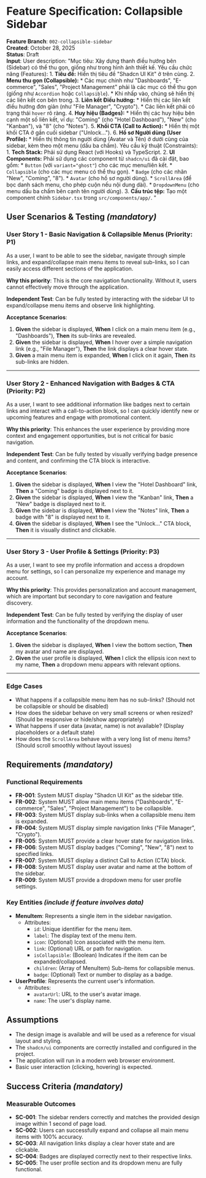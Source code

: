 # Feature Specification: Collapsible Sidebar

**Feature Branch**: `002-collapsible-sidebar`  
**Created**: October 28, 2025  
**Status**: Draft  
**Input**: User description: "Mục tiêu: Xây dựng thanh điều hướng bên (Sidebar) có thể thu gọn, giống như trong hình ảnh thiết kế. Yêu cầu chức năng (Features): 1. **Tiêu đề:** Hiển thị tiêu đề \"Shadcn UI Kit\" ở trên cùng. 2. **Menu thu gọn (Collapsible):** * Các mục chính như \"Dashboards\", \"E-commerce\", \"Sales\", \"Project Management\" phải là các mục có thể thu gọn (giống như `Accordion` hoặc `Collapsible`). * Khi nhấp vào, chúng sẽ hiển thị các liên kết con bên trong. 3. **Liên kết Điều hướng:** * Hiển thị các liên kết điều hướng đơn giản (như \"File Manager\", \"Crypto\"). * Các liên kết phải có trạng thái `hover` rõ ràng. 4. **Huy hiệu (Badges):** * Hiển thị các huy hiệu bên cạnh một số liên kết, ví dụ: \"Coming\" (cho \"Hotel Dashboard\"), \"New\" (cho \"Kanban\"), và \"8\" (cho \"Notes\"). 5. **Khối CTA (Call to Action):** * Hiển thị một khối CTA ở gần cuối sidebar (\"Unlock...\"). 6. **Hồ sơ Người dùng (User Profile):** * Hiển thị thông tin người dùng (Avatar và Tên) ở dưới cùng của sidebar, kèm theo một menu (dấu ba chấm). Yêu cầu kỹ thuật (Constraints): 1. **Tech Stack:** Phải sử dụng React (với Hooks) và TypeScript. 2. **UI Components:** Phải sử dụng các component từ `shadcn/ui` đã cài đặt, bao gồm: * `Button` (với `variant="ghost"`) cho các mục menu/liên kết. * `Collapsible` (cho các mục menu có thể thu gọn). * `Badge` (cho các nhãn \"New\", \"Coming\", \"8\"). * `Avatar` (cho hồ sơ người dùng). * `ScrollArea` (để bọc danh sách menu, cho phép cuộn nếu nội dung dài). * `DropdownMenu` (cho menu dấu ba chấm bên cạnh tên người dùng). 3. **Cấu trúc tệp:** Tạo một component chính `Sidebar.tsx` trong `src/components/app/`. "

## User Scenarios & Testing *(mandatory)*

### User Story 1 - Basic Navigation & Collapsible Menus (Priority: P1)

As a user, I want to be able to see the sidebar, navigate through simple links, and expand/collapse main menu items to reveal sub-links, so I can easily access different sections of the application.

**Why this priority**: This is the core navigation functionality. Without it, users cannot effectively move through the application.

**Independent Test**: Can be fully tested by interacting with the sidebar UI to expand/collapse menu items and observe link highlighting.

**Acceptance Scenarios**:

1. **Given** the sidebar is displayed, **When** I click on a main menu item (e.g., "Dashboards"), **Then** its sub-links are revealed.
2. **Given** the sidebar is displayed, **When** I hover over a simple navigation link (e.g., "File Manager"), **Then** the link displays a clear hover state.
3. **Given** a main menu item is expanded, **When** I click on it again, **Then** its sub-links are hidden.

---


### User Story 2 - Enhanced Navigation with Badges & CTA (Priority: P2)

As a user, I want to see additional information like badges next to certain links and interact with a call-to-action block, so I can quickly identify new or upcoming features and engage with promotional content.

**Why this priority**: This enhances the user experience by providing more context and engagement opportunities, but is not critical for basic navigation.

**Independent Test**: Can be fully tested by visually verifying badge presence and content, and confirming the CTA block is interactive.

**Acceptance Scenarios**:

1. **Given** the sidebar is displayed, **When** I view the "Hotel Dashboard" link, **Then** a "Coming" badge is displayed next to it.
2. **Given** the sidebar is displayed, **When** I view the "Kanban" link, **Then** a "New" badge is displayed next to it.
3. **Given** the sidebar is displayed, **When** I view the "Notes" link, **Then** a badge with "8" is displayed next to it.
4. **Given** the sidebar is displayed, **When** I see the "Unlock..." CTA block, **Then** it is visually distinct and clickable.

---


### User Story 3 - User Profile & Settings (Priority: P3)

As a user, I want to see my profile information and access a dropdown menu for settings, so I can personalize my experience and manage my account.

**Why this priority**: This provides personalization and account management, which are important but secondary to core navigation and feature discovery.

**Independent Test**: Can be fully tested by verifying the display of user information and the functionality of the dropdown menu.

**Acceptance Scenarios**:

1. **Given** the sidebar is displayed, **When** I view the bottom section, **Then** my avatar and name are displayed.
2. **Given** the user profile is displayed, **When** I click the ellipsis icon next to my name, **Then** a dropdown menu appears with relevant options.

---


### Edge Cases

- What happens if a collapsible menu item has no sub-links? (Should not be collapsible or should be disabled)
- How does the sidebar behave on very small screens or when resized? (Should be responsive or hide/show appropriately)
- What happens if user data (avatar, name) is not available? (Display placeholders or a default state)
- How does the `ScrollArea` behave with a very long list of menu items? (Should scroll smoothly without layout issues)

## Requirements *(mandatory)*

### Functional Requirements

- **FR-001**: System MUST display "Shadcn UI Kit" as the sidebar title.
- **FR-002**: System MUST allow main menu items ("Dashboards", "E-commerce", "Sales", "Project Management") to be collapsible.
- **FR-003**: System MUST display sub-links when a collapsible menu item is expanded.
- **FR-004**: System MUST display simple navigation links ("File Manager", "Crypto").
- **FR-005**: System MUST provide a clear hover state for navigation links.
- **FR-006**: System MUST display badges ("Coming", "New", "8") next to specified links.
- **FR-007**: System MUST display a distinct Call to Action (CTA) block.
- **FR-008**: System MUST display user avatar and name at the bottom of the sidebar.
- **FR-009**: System MUST provide a dropdown menu for user profile settings.

### Key Entities *(include if feature involves data)*

- **MenuItem**: Represents a single item in the sidebar navigation.
    *   Attributes:
        *   `id`: Unique identifier for the menu item.
        *   `label`: The display text of the menu item.
        *   `icon`: (Optional) Icon associated with the menu item.
        *   `link`: (Optional) URL or path for navigation.
        *   `isCollapsible`: (Boolean) Indicates if the item can be expanded/collapsed.
        *   `children`: (Array of MenuItem) Sub-items for collapsible menus.
        *   `badge`: (Optional) Text or number to display as a badge.
- **UserProfile**: Represents the current user's information.
    *   Attributes:
        *   `avatarUrl`: URL to the user's avatar image.
        *   `name`: The user's display name.

## Assumptions

- The design image is available and will be used as a reference for visual layout and styling.
- The `shadcn/ui` components are correctly installed and configured in the project.
- The application will run in a modern web browser environment.
- Basic user interaction (clicking, hovering) is expected.

## Success Criteria *(mandatory)*

### Measurable Outcomes

- **SC-001**: The sidebar renders correctly and matches the provided design image within 1 second of page load.
- **SC-002**: Users can successfully expand and collapse all main menu items with 100% accuracy.
- **SC-003**: All navigation links display a clear hover state and are clickable.
- **SC-004**: Badges are displayed correctly next to their respective links.
- **SC-005**: The user profile section and its dropdown menu are fully functional.